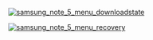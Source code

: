 <a href="https://icompile.eladkarako.com/_uploads/2016/03/samsung_note_5_menu_downloadstate.png" rel="attachment wp-att-4828"><img class="lazy-ignore" pagespeed_no_defer="" src="https://icompile.eladkarako.com/_uploads/2016/03/samsung_note_5_menu_downloadstate.png" alt="samsung_note_5_menu_downloadstate" rem-width="623" rem-height="670" class="aligncenter size-full wp-image-4828" /></a>

<a href="https://icompile.eladkarako.com/_uploads/2016/03/samsung_note_5_menu_recovery.png" rel="attachment wp-att-4826"><img class="lazy-ignore" pagespeed_no_defer="" src="https://icompile.eladkarako.com/_uploads/2016/03/samsung_note_5_menu_recovery.png" alt="samsung_note_5_menu_recovery" rem-width="623" rem-height="558" class="aligncenter size-full wp-image-4826" /></a>

